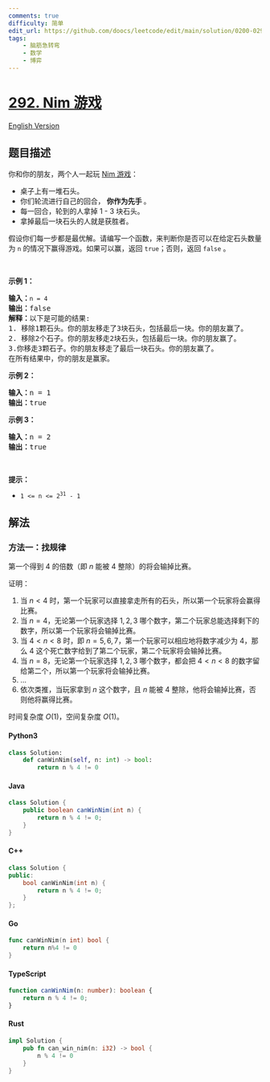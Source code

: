 ```yaml
---
comments: true
difficulty: 简单
edit_url: https://github.com/doocs/leetcode/edit/main/solution/0200-0299/0292.Nim%20Game/README.md
tags:
    - 脑筋急转弯
    - 数学
    - 博弈
---
```


<!-- problem:start -->

# [292. Nim 游戏](https://leetcode.cn/problems/nim-game)

[English Version](/solution/0200-0299/0292.Nim%20Game/README_EN.md)

## 题目描述

<!-- description:start -->

<p>你和你的朋友，两个人一起玩&nbsp;<a href="https://baike.baidu.com/item/Nim游戏/6737105" target="_blank">Nim 游戏</a>：</p>

<ul>
	<li>桌子上有一堆石头。</li>
	<li>你们轮流进行自己的回合，&nbsp;<strong>你作为先手&nbsp;</strong>。</li>
	<li>每一回合，轮到的人拿掉&nbsp;1 - 3 块石头。</li>
	<li>拿掉最后一块石头的人就是获胜者。</li>
</ul>

<p>假设你们每一步都是最优解。请编写一个函数，来判断你是否可以在给定石头数量为 <code>n</code> 的情况下赢得游戏。如果可以赢，返回 <code>true</code>；否则，返回 <code>false</code> 。</p>

<p>&nbsp;</p>

<p><strong>示例 1：</strong></p>

<pre>
<strong>输入：</strong><code>n = 4</code>
<strong>输出：</strong>false 
<strong>解释：</strong>以下是可能的结果:
1. 移除1颗石头。你的朋友移走了3块石头，包括最后一块。你的朋友赢了。
2. 移除2个石子。你的朋友移走2块石头，包括最后一块。你的朋友赢了。
3.你移走3颗石子。你的朋友移走了最后一块石头。你的朋友赢了。
在所有结果中，你的朋友是赢家。
</pre>

<p><strong>示例 2：</strong></p>

<pre>
<strong>输入：</strong>n = 1
<strong>输出：</strong>true
</pre>

<p><strong>示例 3：</strong></p>

<pre>
<strong>输入：</strong>n = 2
<strong>输出：</strong>true
</pre>

<p>&nbsp;</p>

<p><strong>提示：</strong></p>

<ul>
	<li><code>1 &lt;= n &lt;= 2<sup>31</sup> - 1</code></li>
</ul>

<!-- description:end -->

## 解法

<!-- solution:start -->

### 方法一：找规律

第一个得到 $4$ 的倍数（即 $n$ 能被 $4$ 整除）的将会输掉比赛。

证明：

1. 当 $n \lt 4$ 时，第一个玩家可以直接拿走所有的石头，所以第一个玩家将会赢得比赛。
1. 当 $n = 4$，无论第一个玩家选择 $1, 2, 3$ 哪个数字，第二个玩家总能选择剩下的数字，所以第一个玩家将会输掉比赛。
1. 当 $4 \lt n \lt 8$ 时，即 $n = 5, 6, 7$，第一个玩家可以相应地将数字减少为 $4$，那么 $4$ 这个死亡数字给到了第二个玩家，第二个玩家将会输掉比赛。
1. 当 $n = 8$，无论第一个玩家选择 $1, 2, 3$ 哪个数字，都会把 $4 \lt n \lt 8$ 的数字留给第二个，所以第一个玩家将会输掉比赛。
1. ...
1. 依次类推，当玩家拿到 $n$ 这个数字，且 $n$ 能被 $4$ 整除，他将会输掉比赛，否则他将赢得比赛。

时间复杂度 $O(1)$，空间复杂度 $O(1)$。

<!-- tabs:start -->

#### Python3

```python
class Solution:
    def canWinNim(self, n: int) -> bool:
        return n % 4 != 0
```

#### Java

```java
class Solution {
    public boolean canWinNim(int n) {
        return n % 4 != 0;
    }
}
```

#### C++

```cpp
class Solution {
public:
    bool canWinNim(int n) {
        return n % 4 != 0;
    }
};
```

#### Go

```go
func canWinNim(n int) bool {
	return n%4 != 0
}
```

#### TypeScript

```ts
function canWinNim(n: number): boolean {
    return n % 4 != 0;
}
```

#### Rust

```rust
impl Solution {
    pub fn can_win_nim(n: i32) -> bool {
        n % 4 != 0
    }
}
```

<!-- tabs:end -->

<!-- solution:end -->

<!-- problem:end -->
